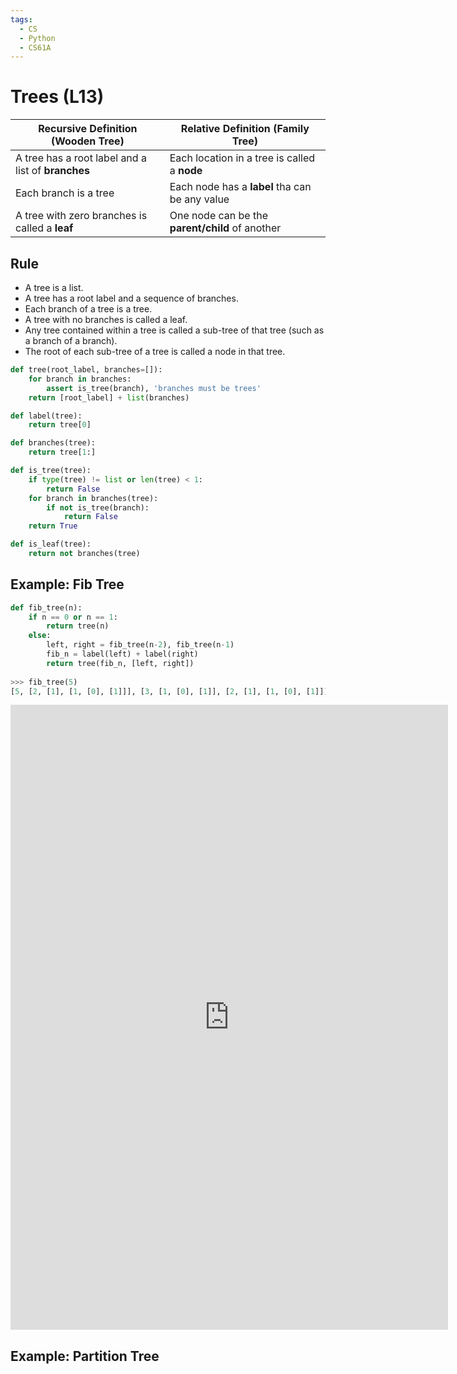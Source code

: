 ```yaml
---
tags:
  - CS
  - Python
  - CS61A
---
```

Trees (L13)
===

| Recursive Definition (Wooden Tree)                 | Relative Definition (Family Tree)               |
| -------------------------------------------------- | ----------------------------------------------- |
| A tree has a root label and a list of **branches** | Each location in a tree is called a **node**    |
| Each branch is a tree                              | Each node has a **label** tha can be any value  |
| A tree with zero branches is called a **leaf**     | One node can be the **parent/child** of another |
## Rule
- A tree is a list.
- A tree has a root label and a sequence of branches.
- Each branch of a tree is a tree.
- A tree with no branches is called a leaf.
- Any tree contained within a tree is called a sub-tree of that tree (such as a branch of a branch).
- The root of each sub-tree of a tree is called a node in that tree.
```python
def tree(root_label, branches=[]):
    for branch in branches:
        assert is_tree(branch), 'branches must be trees'
    return [root_label] + list(branches)

def label(tree):
    return tree[0]

def branches(tree):
    return tree[1:]

def is_tree(tree):
    if type(tree) != list or len(tree) < 1:
        return False
    for branch in branches(tree):
        if not is_tree(branch):
            return False
    return True

def is_leaf(tree):
    return not branches(tree)
```
## Example: Fib Tree
```python
def fib_tree(n):
    if n == 0 or n == 1:
        return tree(n)
    else:
        left, right = fib_tree(n-2), fib_tree(n-1)
        fib_n = label(left) + label(right)
        return tree(fib_n, [left, right])
        
>>> fib_tree(5)
[5, [2, [1], [1, [0], [1]]], [3, [1, [0], [1]], [2, [1], [1, [0], [1]]]]]
```
<iframe width="700" height="1000" frameborder="0" src="https://pythontutor.com/iframe-embed.html#code=a%20%3D%20%5B5,%20%5B2,%20%5B1%5D,%20%5B1,%20%5B0%5D,%20%5B1%5D%5D%5D,%20%5B3,%20%5B1,%20%5B0%5D,%20%5B1%5D%5D,%20%5B2,%20%5B1%5D,%20%5B1,%20%5B0%5D,%20%5B1%5D%5D%5D%5D%5D&codeDivHeight=400&codeDivWidth=350&cumulative=true&curInstr=1&origin=composingprograms.js&py=3&rawInputLstJSON=%5B%5D"> </iframe>


## Example: Partition Tree
